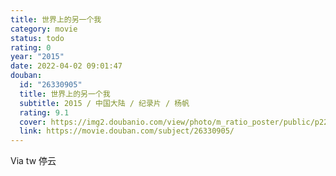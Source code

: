 ```yaml
---
title: 世界上的另一个我
category: movie
status: todo
rating: 0
year: "2015"
date: 2022-04-02 09:01:47
douban:
  id: "26330905"
  title: 世界上的另一个我
  subtitle: 2015 / 中国大陆 / 纪录片 / 杨帆
  rating: 9.1
  cover: https://img2.doubanio.com/view/photo/m_ratio_poster/public/p2229852821.jpg
  link: https://movie.douban.com/subject/26330905/
---
```


Via tw 停云 